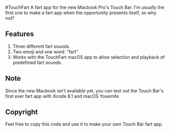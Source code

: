 #TouchFart
A fart app for the new Macbook Pro's Touch Bar. I'm usually the first one to make a fart app when the opportunity presents itself, so why not?

## Features
1. Three different fart sounds
2. Two emoji and one word: "fart"
3. Works with the TouchFart macOS app to allow selection and playback of predefined fart sounds.

## Note
Since the new Macbook isn't available yet, you can test out the Touch Bar's first ever fart app with Xcode 8.1 and macOS Yosemite

## Copyright
Feel free to copy this code and use it to make your own Touch Bar fart app.
